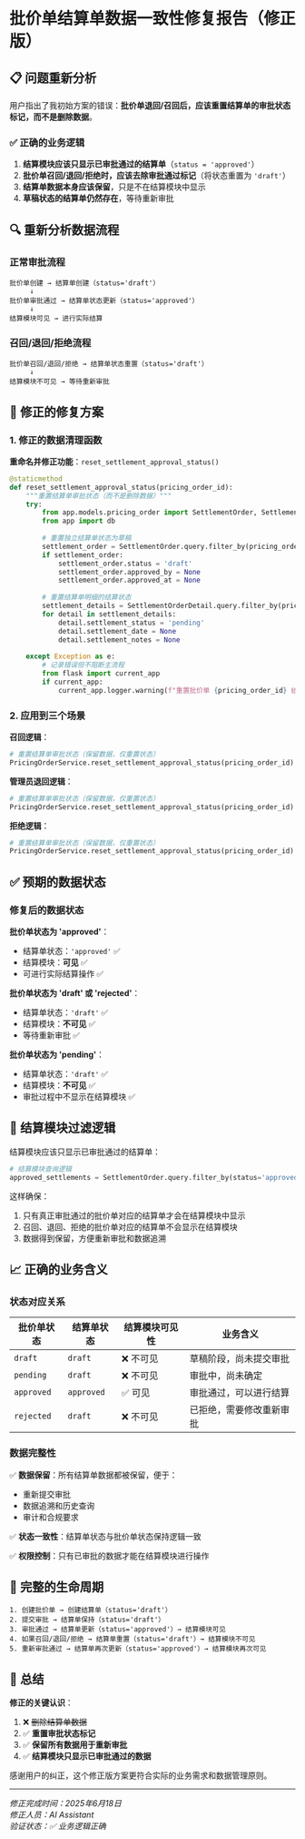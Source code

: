 # 批价单结算单数据一致性修复报告（修正版）

## 📋 问题重新分析

用户指出了我初始方案的错误：**批价单退回/召回后，应该重置结算单的审批状态标记，而不是删除数据**。

### ✅ 正确的业务逻辑

1. **结算模块应该只显示已审批通过的结算单**（`status = 'approved'`）
2. **批价单召回/退回/拒绝时，应该去除审批通过标记**（将状态重置为 `'draft'`）
3. **结算单数据本身应该保留**，只是不在结算模块中显示
4. **草稿状态的结算单仍然存在**，等待重新审批

## 🔍 重新分析数据流程

### 正常审批流程
```
批价单创建 → 结算单创建（status='draft'）
     ↓
批价单审批通过 → 结算单状态更新（status='approved'）
     ↓
结算模块可见 → 进行实际结算
```

### 召回/退回/拒绝流程
```
批价单召回/退回/拒绝 → 结算单状态重置（status='draft'）
     ↓
结算模块不可见 → 等待重新审批
```

## 🔧 修正的修复方案

### 1. 修正的数据清理函数

**重命名并修正功能**：`reset_settlement_approval_status()`

```python
@staticmethod
def reset_settlement_approval_status(pricing_order_id):
    """重置结算单审批状态（而不是删除数据）"""
    try:
        from app.models.pricing_order import SettlementOrder, SettlementOrderDetail
        from app import db
        
        # 重置独立结算单状态为草稿
        settlement_order = SettlementOrder.query.filter_by(pricing_order_id=pricing_order_id).first()
        if settlement_order:
            settlement_order.status = 'draft'
            settlement_order.approved_by = None
            settlement_order.approved_at = None
        
        # 重置结算单明细的结算状态
        settlement_details = SettlementOrderDetail.query.filter_by(pricing_order_id=pricing_order_id).all()
        for detail in settlement_details:
            detail.settlement_status = 'pending'
            detail.settlement_date = None
            detail.settlement_notes = None
            
    except Exception as e:
        # 记录错误但不阻断主流程
        from flask import current_app
        if current_app:
            current_app.logger.warning(f"重置批价单 {pricing_order_id} 结算状态时出错: {str(e)}")
```

### 2. 应用到三个场景

**召回逻辑**：
```python
# 重置结算单审批状态（保留数据，仅重置状态）
PricingOrderService.reset_settlement_approval_status(pricing_order_id)
```

**管理员退回逻辑**：
```python
# 重置结算单审批状态（保留数据，仅重置状态）
PricingOrderService.reset_settlement_approval_status(pricing_order_id)
```

**拒绝逻辑**：
```python
# 重置结算单审批状态（保留数据，仅重置状态）
PricingOrderService.reset_settlement_approval_status(pricing_order_id)
```

## ✅ 预期的数据状态

### 修复后的数据状态

**批价单状态为 'approved'**：
- 结算单状态：`'approved'` ✅
- 结算模块：**可见** ✅
- 可进行实际结算操作 ✅

**批价单状态为 'draft' 或 'rejected'**：
- 结算单状态：`'draft'` ✅  
- 结算模块：**不可见** ✅
- 等待重新审批 ✅

**批价单状态为 'pending'**：
- 结算单状态：`'draft'` ✅
- 结算模块：**不可见** ✅
- 审批过程中不显示在结算模块 ✅

## 🎯 结算模块过滤逻辑

结算模块应该只显示已审批通过的结算单：

```python
# 结算模块查询逻辑
approved_settlements = SettlementOrder.query.filter_by(status='approved').all()
```

这样确保：
1. 只有真正审批通过的批价单对应的结算单才会在结算模块中显示
2. 召回、退回、拒绝的批价单对应的结算单不会显示在结算模块
3. 数据得到保留，方便重新审批和数据追溯

## 📈 正确的业务含义

### 状态对应关系

| 批价单状态 | 结算单状态 | 结算模块可见性 | 业务含义 |
|------------|------------|----------------|----------|
| `draft` | `draft` | ❌ 不可见 | 草稿阶段，尚未提交审批 |
| `pending` | `draft` | ❌ 不可见 | 审批中，尚未确定 |
| `approved` | `approved` | ✅ 可见 | 审批通过，可以进行结算 |
| `rejected` | `draft` | ❌ 不可见 | 已拒绝，需要修改重新审批 |

### 数据完整性

✅ **数据保留**：所有结算单数据都被保留，便于：
- 重新提交审批
- 数据追溯和历史查询  
- 审计和合规要求

✅ **状态一致性**：结算单状态与批价单状态保持逻辑一致

✅ **权限控制**：只有已审批的数据才能在结算模块进行操作

## 🔄 完整的生命周期

```
1. 创建批价单 → 创建结算单（status='draft'）
2. 提交审批 → 结算单保持（status='draft'）
3. 审批通过 → 结算单更新（status='approved'）→ 结算模块可见
4. 如果召回/退回/拒绝 → 结算单重置（status='draft'）→ 结算模块不可见
5. 重新审批通过 → 结算单再次更新（status='approved'）→ 结算模块再次可见
```

## 🎯 总结

**修正的关键认识**：
1. ❌ ~~删除结算单数据~~ 
2. ✅ **重置审批状态标记**
3. ✅ **保留所有数据用于重新审批**
4. ✅ **结算模块只显示已审批通过的数据**

感谢用户的纠正，这个修正版方案更符合实际的业务需求和数据管理原则。

---

*修正完成时间：2025年6月18日*  
*修正人员：AI Assistant*  
*验证状态：✅ 业务逻辑正确* 